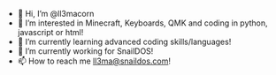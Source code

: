 - 👋 Hi, I’m @ll3macorn
- 👀 I’m interested in Minecraft, Keyboards, QMK and coding in python, javascript or html!
- 🌱 I’m currently learning advanced coding skills/languages!
- 💞️ I’m currently working for SnailDOS!
- 📫 How to reach me ll3ma@snaildos.com!

<!---
ll3macorn/ll3macorn is a ✨ special ✨ repository because its `README.md` (this file) appears on your GitHub profile.
You can click the Preview link to take a look at your changes.
--->
